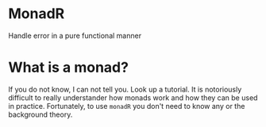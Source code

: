 # MonadR

Handle error in a pure functional manner

# What is a monad?

If you do not know, I can not tell you. Look up a tutorial. It is notoriously
difficult to really understander how monads work and how they can be used in
practice. Fortunately, to use `monadR` you don't need to know any or the
background theory.
